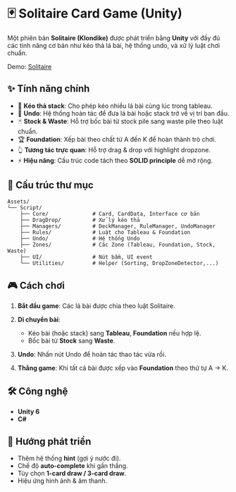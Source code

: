 # 🃏 Solitaire Card Game (Unity)

Một phiên bản **Solitaire (Klondike)** được phát triển bằng **Unity** với đầy đủ các tính năng cơ bản như kéo thả lá bài, hệ thống undo, và xử lý luật chơi chuẩn.

Demo: [Solitaire](https://ye-loathsome.itch.io/solitaire)

## ✨ Tính năng chính

* 🎴 **Kéo thả stack**: Cho phép kéo nhiều lá bài cùng lúc trong tableau.
* 🔄 **Undo**: Hệ thống hoàn tác để đưa lá bài hoặc stack trở về vị trí ban đầu.
* 🃏 **Stock & Waste**: Hỗ trợ bốc bài từ stock pile sang waste pile theo luật chuẩn.
* 🏆 **Foundation**: Xếp bài theo chất từ A đến K để hoàn thành trò chơi.
* 👆 **Tương tác trực quan**: Hỗ trợ drag & drop với highlight dropzone.
* ⚡ **Hiệu năng**: Cấu trúc code tách theo **SOLID principle** dễ mở rộng.

## 📂 Cấu trúc thư mục

```
Assets/
└── Script/
    ├── Core/              # Card, CardData, Interface cơ bản
    ├── DragDrop/          # Xử lý kéo thả
    ├── Managers/          # DeckManager, RuleManager, UndoManager
    ├── Rules/             # Luật cho Tableau & Foundation
    ├── Undo/              # Hệ thống Undo
    ├── Zones/             # Các Zone (Tableau, Foundation, Stock, Waste)
    ├── UI/                # Nút bấm, UI event
    └── Utilities/         # Helper (Sorting, DropZoneDetector,...)
```

## 🎮 Cách chơi

1. **Bắt đầu game**: Các lá bài được chia theo luật Solitaire.
2. **Di chuyển bài**:

   * Kéo bài (hoặc stack) sang **Tableau**, **Foundation** nếu hợp lệ.
   * Bốc bài từ **Stock** sang **Waste**.
3. **Undo**: Nhấn nút Undo để hoàn tác thao tác vừa rồi.
4. **Thắng game**: Khi tất cả bài được xếp vào **Foundation** theo thứ tự A → K.

## 🛠️ Công nghệ

* **Unity 6**
* **C#**

## 🚀 Hướng phát triển

* Thêm hệ thống **hint** (gợi ý nước đi).
* Chế độ **auto-complete** khi gần thắng.
* Tùy chọn **1-card draw / 3-card draw**.
* Hiệu ứng hình ảnh & âm thanh.
